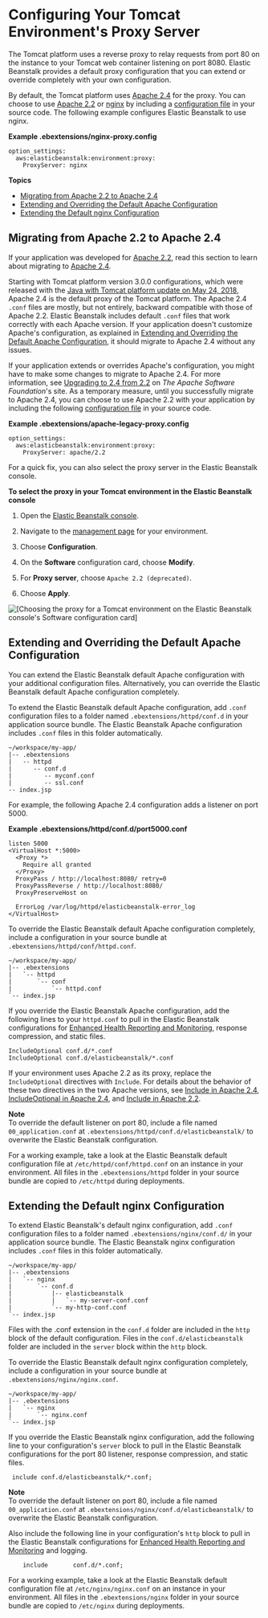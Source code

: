# Configuring Your Tomcat Environment's Proxy Server<a name="java-tomcat-proxy"></a>

The Tomcat platform uses a reverse proxy to relay requests from port 80 on the instance to your Tomcat web container listening on port 8080\. Elastic Beanstalk provides a default proxy configuration that you can extend or override completely with your own configuration\.

By default, the Tomcat platform uses [Apache 2\.4](https://httpd.apache.org/docs/2.4/) for the proxy\. You can choose to use [Apache 2\.2](https://httpd.apache.org/docs/2.2/) or [nginx](https://www.nginx.com/) by including a [configuration file](ebextensions.md) in your source code\. The following example configures Elastic Beanstalk to use nginx\.

**Example \.ebextensions/nginx\-proxy\.config**  

```
option_settings:
  aws:elasticbeanstalk:environment:proxy:
    ProxyServer: nginx
```

**Topics**
+ [Migrating from Apache 2\.2 to Apache 2\.4](#java-tomcat-proxy-apache-migrate)
+ [Extending and Overriding the Default Apache Configuration](#java-tomcat-proxy-apache)
+ [Extending the Default nginx Configuration](#java-tomcat-proxy-nginx)

## Migrating from Apache 2\.2 to Apache 2\.4<a name="java-tomcat-proxy-apache-migrate"></a>

If your application was developed for [Apache 2\.2](https://httpd.apache.org/docs/2.2/), read this section to learn about migrating to [Apache 2\.4](https://httpd.apache.org/docs/2.4/)\.

Starting with Tomcat platform version 3\.0\.0 configurations, which were released with the [Java with Tomcat platform update on May 24, 2018](https://aws.amazon.com/releasenotes/release-aws-elastic-beanstalk-platform-update-for-the-java-with-tomcat-platform-on-may-24-2018/), Apache 2\.4 is the default proxy of the Tomcat platform\. The Apache 2\.4 `.conf` files are mostly, but not entirely, backward compatible with those of Apache 2\.2\. Elastic Beanstalk includes default `.conf` files that work correctly with each Apache version\. If your application doesn't customize Apache's configuration, as explained in [Extending and Overriding the Default Apache Configuration](#java-tomcat-proxy-apache), it should migrate to Apache 2\.4 without any issues\.

If your application extends or overrides Apache's configuration, you might have to make some changes to migrate to Apache 2\.4\. For more information, see [Upgrading to 2\.4 from 2\.2](https://httpd.apache.org/docs/current/upgrading.html) on *The Apache Software Foundation*'s site\. As a temporary measure, until you successfully migrate to Apache 2\.4, you can choose to use Apache 2\.2 with your application by including the following [configuration file](ebextensions.md) in your source code\.

**Example \.ebextensions/apache\-legacy\-proxy\.config**  

```
option_settings:
  aws:elasticbeanstalk:environment:proxy:
    ProxyServer: apache/2.2
```

For a quick fix, you can also select the proxy server in the Elastic Beanstalk console\.

**To select the proxy in your Tomcat environment in the Elastic Beanstalk console**

1. Open the [Elastic Beanstalk console](https://console.aws.amazon.com/elasticbeanstalk)\.

1. Navigate to the [management page](environments-console.md) for your environment\.

1. Choose **Configuration**\.

1. On the **Software** configuration card, choose **Modify**\.

1. For **Proxy server**, choose `Apache 2.2 (deprecated)`\.

1. Choose **Apply**\.

![\[Choosing the proxy for a Tomcat environment on the Elastic Beanstalk console's Software configuration card\]](http://docs.aws.amazon.com/elasticbeanstalk/latest/dg/images/java-tomcat-proxy-selection.png)

## Extending and Overriding the Default Apache Configuration<a name="java-tomcat-proxy-apache"></a>

You can extend the Elastic Beanstalk default Apache configuration with your additional configuration files\. Alternatively, you can override the Elastic Beanstalk default Apache configuration completely\.

To extend the Elastic Beanstalk default Apache configuration, add `.conf` configuration files to a folder named `.ebextensions/httpd/conf.d` in your application source bundle\. The Elastic Beanstalk Apache configuration includes `.conf` files in this folder automatically\.

```
~/workspace/my-app/
|-- .ebextensions
|   -- httpd
|      -- conf.d
|         -- myconf.conf
|         -- ssl.conf
-- index.jsp
```

For example, the following Apache 2\.4 configuration adds a listener on port 5000\.

**Example \.ebextensions/httpd/conf\.d/port5000\.conf**  

```
listen 5000
<VirtualHost *:5000>
  <Proxy *>
    Require all granted
  </Proxy>
  ProxyPass / http://localhost:8080/ retry=0
  ProxyPassReverse / http://localhost:8080/
  ProxyPreserveHost on

  ErrorLog /var/log/httpd/elasticbeanstalk-error_log
</VirtualHost>
```

To override the Elastic Beanstalk default Apache configuration completely, include a configuration in your source bundle at `.ebextensions/httpd/conf/httpd.conf`\.

```
~/workspace/my-app/
|-- .ebextensions
|   `-- httpd
|       `-- conf
|           `-- httpd.conf
`-- index.jsp
```

If you override the Elastic Beanstalk Apache configuration, add the following lines to your `httpd.conf` to pull in the Elastic Beanstalk configurations for [Enhanced Health Reporting and Monitoring](health-enhanced.md), response compression, and static files\.

```
IncludeOptional conf.d/*.conf
IncludeOptional conf.d/elasticbeanstalk/*.conf
```

If your environment uses Apache 2\.2 as its proxy, replace the `IncludeOptional` directives with `Include`\. For details about the behavior of these two directives in the two Apache versions, see [Include in Apache 2\.4](https://httpd.apache.org/docs/2.4/mod/core.html#include), [IncludeOptional in Apache 2\.4](https://httpd.apache.org/docs/2.4/mod/core.html#includeoptional), and [Include in Apache 2\.2](https://httpd.apache.org/docs/2.2/mod/core.html#include)\.

**Note**  
To override the default listener on port 80, include a file named `00_application.conf` at `.ebextensions/httpd/conf.d/elasticbeanstalk/` to overwrite the Elastic Beanstalk configuration\.

For a working example, take a look at the Elastic Beanstalk default configuration file at `/etc/httpd/conf/httpd.conf` on an instance in your environment\. All files in the `.ebextensions/httpd` folder in your source bundle are copied to `/etc/httpd` during deployments\.

## Extending the Default nginx Configuration<a name="java-tomcat-proxy-nginx"></a>

To extend Elastic Beanstalk's default nginx configuration, add `.conf` configuration files to a folder named `.ebextensions/nginx/conf.d/` in your application source bundle\. The Elastic Beanstalk nginx configuration includes `.conf` files in this folder automatically\.

```
~/workspace/my-app/
|-- .ebextensions
|   `-- nginx
|       `-- conf.d
|           |-- elasticbeanstalk
|           |   `-- my-server-conf.conf
|           `-- my-http-conf.conf
`-- index.jsp
```

Files with the \.conf extension in the `conf.d` folder are included in the `http` block of the default configuration\. Files in the `conf.d/elasticbeanstalk` folder are included in the `server` block within the `http` block\.

To override the Elastic Beanstalk default nginx configuration completely, include a configuration in your source bundle at `.ebextensions/nginx/nginx.conf`\.

```
~/workspace/my-app/
|-- .ebextensions
|   `-- nginx
|       `-- nginx.conf
`-- index.jsp
```

If you override the Elastic Beanstalk nginx configuration, add the following line to your configuration's `server` block to pull in the Elastic Beanstalk configurations for the port 80 listener, response compression, and static files\.

```
 include conf.d/elasticbeanstalk/*.conf;
```

**Note**  
To override the default listener on port 80, include a file named `00_application.conf` at `.ebextensions/nginx/conf.d/elasticbeanstalk/` to overwrite the Elastic Beanstalk configuration\.

Also include the following line in your configuration's `http` block to pull in the Elastic Beanstalk configurations for [Enhanced Health Reporting and Monitoring](health-enhanced.md) and logging\.

```
    include       conf.d/*.conf;
```

For a working example, take a look at the Elastic Beanstalk default configuration file at `/etc/nginx/nginx.conf` on an instance in your environment\. All files in the `.ebextensions/nginx` folder in your source bundle are copied to `/etc/nginx` during deployments\.
